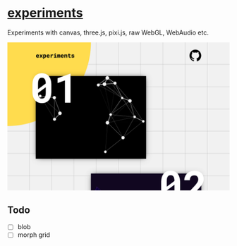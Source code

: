# [experiments](https://nextgtrgod.github.io/experiments/)

Experiments with canvas, three.js, pixi.js, raw WebGL, WebAudio etc.

<a href="https://nextgtrgod.github.io/experiments/" target="_blank">
	<img src="/screenshot.jpg?raw=true">
</a>

## Todo
- [ ] blob
- [ ] morph grid